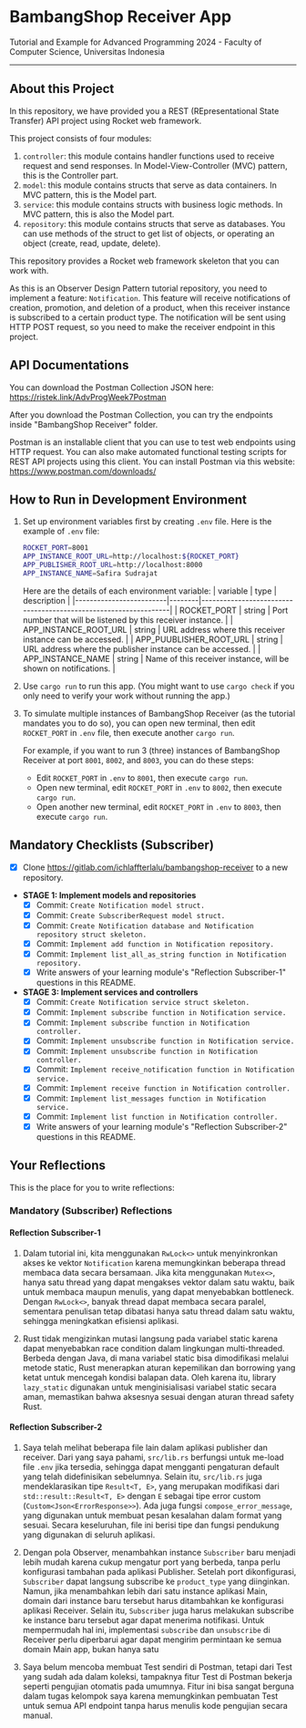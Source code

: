 # BambangShop Receiver App
Tutorial and Example for Advanced Programming 2024 - Faculty of Computer Science, Universitas Indonesia

---

## About this Project
In this repository, we have provided you a REST (REpresentational State Transfer) API project using Rocket web framework.

This project consists of four modules:
1.  `controller`: this module contains handler functions used to receive request and send responses.
    In Model-View-Controller (MVC) pattern, this is the Controller part.
2.  `model`: this module contains structs that serve as data containers.
    In MVC pattern, this is the Model part.
3.  `service`: this module contains structs with business logic methods.
    In MVC pattern, this is also the Model part.
4.  `repository`: this module contains structs that serve as databases.
    You can use methods of the struct to get list of objects, or operating an object (create, read, update, delete).

This repository provides a Rocket web framework skeleton that you can work with.

As this is an Observer Design Pattern tutorial repository, you need to implement a feature: `Notification`.
This feature will receive notifications of creation, promotion, and deletion of a product, when this receiver instance is subscribed to a certain product type.
The notification will be sent using HTTP POST request, so you need to make the receiver endpoint in this project.

## API Documentations

You can download the Postman Collection JSON here: https://ristek.link/AdvProgWeek7Postman

After you download the Postman Collection, you can try the endpoints inside "BambangShop Receiver" folder.

Postman is an installable client that you can use to test web endpoints using HTTP request.
You can also make automated functional testing scripts for REST API projects using this client.
You can install Postman via this website: https://www.postman.com/downloads/

## How to Run in Development Environment
1.  Set up environment variables first by creating `.env` file.
    Here is the example of `.env` file:
    ```bash
    ROCKET_PORT=8001
    APP_INSTANCE_ROOT_URL=http://localhost:${ROCKET_PORT}
    APP_PUBLISHER_ROOT_URL=http://localhost:8000
    APP_INSTANCE_NAME=Safira Sudrajat
    ```
    Here are the details of each environment variable:
    | variable                | type   | description                                                     |
    |-------------------------|--------|-----------------------------------------------------------------|
    | ROCKET_PORT             | string | Port number that will be listened by this receiver instance.    |
    | APP_INSTANCE_ROOT_URL   | string | URL address where this receiver instance can be accessed.       |
    | APP_PUUBLISHER_ROOT_URL | string | URL address where the publisher instance can be accessed.       |
    | APP_INSTANCE_NAME       | string | Name of this receiver instance, will be shown on notifications. |
2.  Use `cargo run` to run this app.
    (You might want to use `cargo check` if you only need to verify your work without running the app.)
3.  To simulate multiple instances of BambangShop Receiver (as the tutorial mandates you to do so),
    you can open new terminal, then edit `ROCKET_PORT` in `.env` file, then execute another `cargo run`.

    For example, if you want to run 3 (three) instances of BambangShop Receiver at port `8001`, `8002`, and `8003`, you can do these steps:
    -   Edit `ROCKET_PORT` in `.env` to `8001`, then execute `cargo run`.
    -   Open new terminal, edit `ROCKET_PORT` in `.env` to `8002`, then execute `cargo run`.
    -   Open another new terminal, edit `ROCKET_PORT` in `.env` to `8003`, then execute `cargo run`.

## Mandatory Checklists (Subscriber)
-   [x] Clone https://gitlab.com/ichlaffterlalu/bambangshop-receiver to a new repository.
-   **STAGE 1: Implement models and repositories**
    -   [x] Commit: `Create Notification model struct.`
    -   [x] Commit: `Create SubscriberRequest model struct.`
    -   [x] Commit: `Create Notification database and Notification repository struct skeleton.`
    -   [x] Commit: `Implement add function in Notification repository.`
    -   [x] Commit: `Implement list_all_as_string function in Notification repository.`
    -   [x] Write answers of your learning module's "Reflection Subscriber-1" questions in this README.
-   **STAGE 3: Implement services and controllers**
    -   [x] Commit: `Create Notification service struct skeleton.`
    -   [x] Commit: `Implement subscribe function in Notification service.`
    -   [x] Commit: `Implement subscribe function in Notification controller.`
    -   [x] Commit: `Implement unsubscribe function in Notification service.`
    -   [x] Commit: `Implement unsubscribe function in Notification controller.`
    -   [x] Commit: `Implement receive_notification function in Notification service.`
    -   [x] Commit: `Implement receive function in Notification controller.`
    -   [x] Commit: `Implement list_messages function in Notification service.`
    -   [x] Commit: `Implement list function in Notification controller.`
    -   [x] Write answers of your learning module's "Reflection Subscriber-2" questions in this README.

## Your Reflections
This is the place for you to write reflections:

### Mandatory (Subscriber) Reflections

#### Reflection Subscriber-1
1. Dalam tutorial ini, kita menggunakan `RwLock<>` untuk menyinkronkan akses ke vektor `Notification` karena memungkinkan beberapa thread membaca data secara bersamaan. Jika kita menggunakan `Mutex<>`, hanya satu thread yang dapat mengakses vektor dalam satu waktu, baik untuk membaca maupun menulis, yang dapat menyebabkan bottleneck. Dengan `RwLock<>`, banyak thread dapat membaca secara paralel, sementara penulisan tetap dibatasi hanya satu thread dalam satu waktu, sehingga meningkatkan efisiensi aplikasi.  

2. Rust tidak mengizinkan mutasi langsung pada variabel static karena dapat menyebabkan race condition dalam lingkungan multi-threaded. Berbeda dengan Java, di mana variabel static bisa dimodifikasi melalui metode static, Rust menerapkan aturan kepemilikan dan borrowing yang ketat untuk mencegah kondisi balapan data. Oleh karena itu, library `lazy_static` digunakan untuk menginisialisasi variabel static secara aman, memastikan bahwa aksesnya sesuai dengan aturan thread safety Rust.

#### Reflection Subscriber-2
1. Saya telah melihat beberapa file lain dalam aplikasi publisher dan receiver. Dari yang saya pahami, `src/lib.rs` berfungsi untuk me-load file `.env` jika tersedia, sehingga dapat mengganti pengaturan default yang telah didefinisikan sebelumnya. Selain itu, `src/lib.rs` juga mendeklarasikan tipe `Result<T, E>`, yang merupakan modifikasi dari `std::result::Result<T, E>` dengan `E` sebagai tipe error custom (`Custom<Json<ErrorResponse>>`). Ada juga fungsi `compose_error_message`, yang digunakan untuk membuat pesan kesalahan dalam format yang sesuai. Secara keseluruhan, file ini berisi tipe dan fungsi pendukung yang digunakan di seluruh aplikasi.

2. Dengan pola Observer, menambahkan instance `Subscriber` baru menjadi lebih mudah karena cukup mengatur port yang berbeda, tanpa perlu konfigurasi tambahan pada aplikasi Publisher. Setelah port dikonfigurasi, `Subscriber` dapat langsung subscribe ke `product_type` yang diinginkan. Namun, jika menambahkan lebih dari satu instance aplikasi Main, domain dari instance baru tersebut harus ditambahkan ke konfigurasi aplikasi Receiver. Selain itu, `Subscriber` juga harus melakukan subscribe ke instance baru tersebut agar dapat menerima notifikasi. Untuk mempermudah hal ini, implementasi `subscribe` dan `unsubscribe` di Receiver perlu diperbarui agar dapat mengirim permintaan ke semua domain Main app, bukan hanya satu  

3. Saya belum mencoba membuat Test sendiri di Postman, tetapi dari Test yang sudah ada dalam koleksi, tampaknya fitur Test di Postman bekerja seperti pengujian otomatis pada umumnya. Fitur ini bisa sangat berguna dalam tugas kelompok saya karena memungkinkan pembuatan Test untuk semua API endpoint tanpa harus menulis kode pengujian secara manual.
